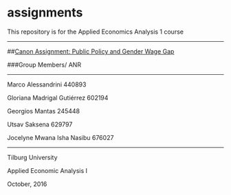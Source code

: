 # assignments
This repository is for the Applied Economics Analysis 1 course 
___

##[Canon Assignment: Public Policy and Gender Wage Gap](https://github.com/gmantas93/assignments/blob/master/Canon.md)

###Group Members/ ANR
___
Marco Alessandrini 440893

Gloriana Madrigal Gutiérrez 602194

Georgios Mantas 245448

Utsav Saksena 629797

Jocelyne Mwana Isha Nasibu 676027
___

Tilburg University

Applied Economic Analysis I

October, 2016
